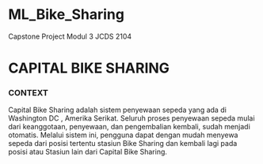 # ML_Bike_Sharing
Capstone Project Modul 3 JCDS 2104

# **CAPITAL BIKE SHARING**

### **CONTEXT**
Capital Bike Sharing adalah sistem penyewaan sepeda yang ada di Washington DC , Amerika Serikat. Seluruh proses penyewaan sepeda mulai dari keanggotaan, penyewaan, dan pengembalian kembali, sudah menjadi otomatis. Melalui sistem ini, pengguna
dapat dengan mudah menyewa sepeda dari posisi tertentu stasiun Bike Sharing dan kembali lagi pada posisi atau Stasiun lain dari Capital Bike Sharing. 
